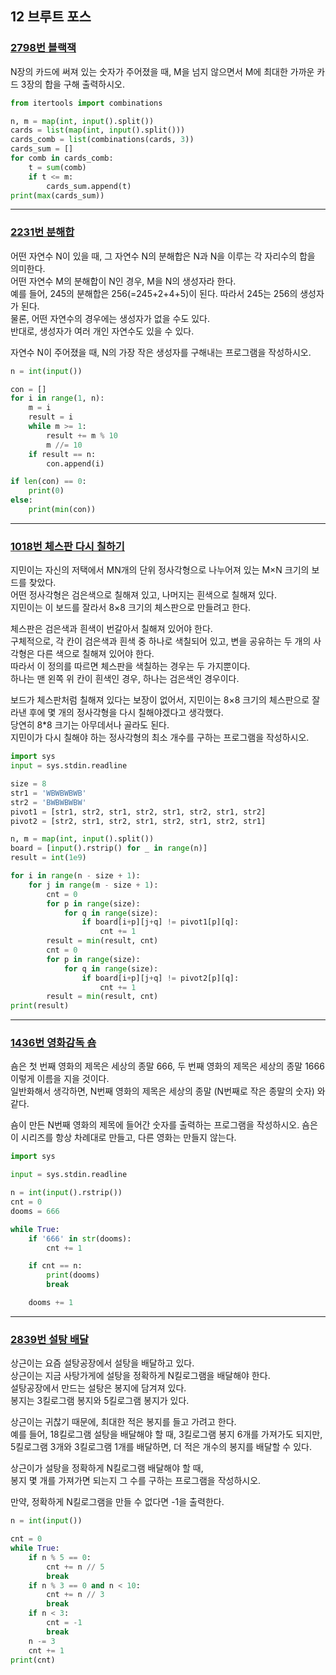 ## 12 브루트 포스

### [2798번 블랙잭](https://boj.kr/2798)

N장의 카드에 써져 있는 숫자가 주어졌을 때, M을 넘지 않으면서 M에 최대한 가까운 카드 3장의 합을 구해 출력하시오.

```python
from itertools import combinations

n, m = map(int, input().split())
cards = list(map(int, input().split()))
cards_comb = list(combinations(cards, 3))
cards_sum = []
for comb in cards_comb:
    t = sum(comb)
    if t <= m:
        cards_sum.append(t)
print(max(cards_sum))
```

---

### [2231번 분해합](https://boj.kr/2231)

어떤 자연수 N이 있을 때, 그 자연수 N의 분해합은 N과 N을 이루는 각 자리수의 합을 의미한다.  
어떤 자연수 M의 분해합이 N인 경우, M을 N의 생성자라 한다.  
예를 들어, 245의 분해합은 256(=245+2+4+5)이 된다. 따라서 245는 256의 생성자가 된다.  
물론, 어떤 자연수의 경우에는 생성자가 없을 수도 있다.  
반대로, 생성자가 여러 개인 자연수도 있을 수 있다.

자연수 N이 주어졌을 때, N의 가장 작은 생성자를 구해내는 프로그램을 작성하시오.

```python
n = int(input())

con = []
for i in range(1, n):
    m = i
    result = i
    while m >= 1:
        result += m % 10
        m //= 10
    if result == n:
        con.append(i)

if len(con) == 0:
    print(0)
else:
    print(min(con))
```

---

### [1018번 체스판 다시 칠하기](https://boj.kr/1018)

지민이는 자신의 저택에서 MN개의 단위 정사각형으로 나누어져 있는 M×N 크기의 보드를 찾았다.  
어떤 정사각형은 검은색으로 칠해져 있고, 나머지는 흰색으로 칠해져 있다.  
지민이는 이 보드를 잘라서 8×8 크기의 체스판으로 만들려고 한다.

체스판은 검은색과 흰색이 번갈아서 칠해져 있어야 한다.  
구체적으로, 각 칸이 검은색과 흰색 중 하나로 색칠되어 있고, 변을 공유하는 두 개의 사각형은 다른 색으로 칠해져 있어야 한다.  
따라서 이 정의를 따르면 체스판을 색칠하는 경우는 두 가지뿐이다.  
하나는 맨 왼쪽 위 칸이 흰색인 경우, 하나는 검은색인 경우이다.

보드가 체스판처럼 칠해져 있다는 보장이 없어서, 지민이는 8×8 크기의 체스판으로 잘라낸 후에 몇 개의 정사각형을 다시 칠해야겠다고 생각했다.  
당연히 8\*8 크기는 아무데서나 골라도 된다.  
지민이가 다시 칠해야 하는 정사각형의 최소 개수를 구하는 프로그램을 작성하시오.

```python
import sys
input = sys.stdin.readline

size = 8
str1 = 'WBWBWBWB'
str2 = 'BWBWBWBW'
pivot1 = [str1, str2, str1, str2, str1, str2, str1, str2]
pivot2 = [str2, str1, str2, str1, str2, str1, str2, str1]

n, m = map(int, input().split())
board = [input().rstrip() for _ in range(n)]
result = int(1e9)

for i in range(n - size + 1):
    for j in range(m - size + 1):
        cnt = 0
        for p in range(size):
            for q in range(size):
                if board[i+p][j+q] != pivot1[p][q]:
                    cnt += 1
        result = min(result, cnt)
        cnt = 0
        for p in range(size):
            for q in range(size):
                if board[i+p][j+q] != pivot2[p][q]:
                    cnt += 1
        result = min(result, cnt)
print(result)
```

---

### [1436번 영화감독 숌](https://boj.kr/1436)

숌은 첫 번째 영화의 제목은 세상의 종말 666, 두 번째 영화의 제목은 세상의 종말 1666 이렇게 이름을 지을 것이다.  
일반화해서 생각하면, N번째 영화의 제목은 세상의 종말 (N번째로 작은 종말의 숫자) 와 같다.

숌이 만든 N번째 영화의 제목에 들어간 숫자를 출력하는 프로그램을 작성하시오.
숌은 이 시리즈를 항상 차례대로 만들고, 다른 영화는 만들지 않는다.

```python
import sys

input = sys.stdin.readline

n = int(input().rstrip())
cnt = 0
dooms = 666

while True:
    if '666' in str(dooms):
        cnt += 1

    if cnt == n:
        print(dooms)
        break

    dooms += 1
```

---

### [2839번 설탕 배달](https://boj.kr/2839)

상근이는 요즘 설탕공장에서 설탕을 배달하고 있다.  
상근이는 지금 사탕가게에 설탕을 정확하게 N킬로그램을 배달해야 한다.  
설탕공장에서 만드는 설탕은 봉지에 담겨져 있다.  
봉지는 3킬로그램 봉지와 5킬로그램 봉지가 있다.

상근이는 귀찮기 때문에, 최대한 적은 봉지를 들고 가려고 한다.  
예를 들어, 18킬로그램 설탕을 배달해야 할 때, 3킬로그램 봉지 6개를 가져가도 되지만,  
5킬로그램 3개와 3킬로그램 1개를 배달하면, 더 적은 개수의 봉지를 배달할 수 있다.

상근이가 설탕을 정확하게 N킬로그램 배달해야 할 때,  
봉지 몇 개를 가져가면 되는지 그 수를 구하는 프로그램을 작성하시오.

만약, 정확하게 N킬로그램을 만들 수 없다면 -1을 출력한다.

```python
n = int(input())

cnt = 0
while True:
    if n % 5 == 0:
        cnt += n // 5
        break
    if n % 3 == 0 and n < 10:
        cnt += n // 3
        break
    if n < 3:
        cnt = -1
        break
    n -= 3
    cnt += 1
print(cnt)
```
